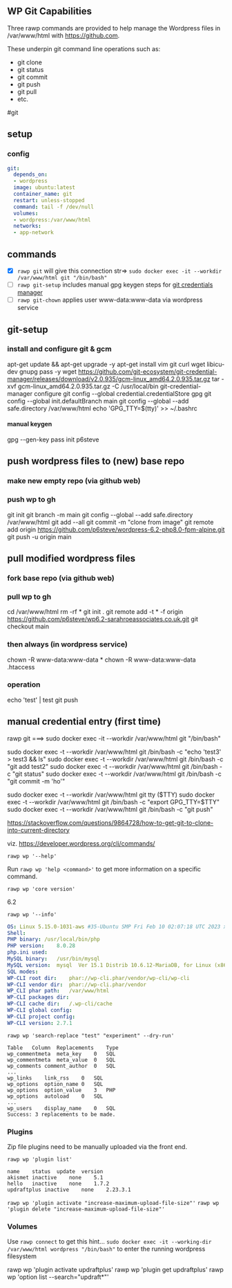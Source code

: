 ## WP Git Capabilities

Three rawp commands are provided to help manage the Wordpress files in /var/www/html with https://github.com. 

These underpin git command line operations such as:
- git clone
- git status
- git commit
- git push
- git pull
- etc.

#git
## setup
### config
```yaml
git:
  depends_on:
  - wordpress
  image: ubuntu:latest
  container_name: git
  restart: unless-stopped
  command: tail -f /dev/null
  volumes:
  - wordpress:/var/www/html
  networks:
  - app-network
```

## commands
- [x] ```rawp git``` will give this connection str=> ```sudo docker exec -it --workdir /var/www/html git "/bin/bash"```
- [ ] ```rawp git-setup``` includes manual gpg keygen steps for [git credentials manager](https://docs.github.com/en/get-started/getting-started-with-git/caching-your-github-credentials-in-git)
- [ ] ```rawp git-chown``` applies user www-data:www-data via wordpress service

## git-setup

### install and configure git & gcm
apt-get update && apt-get upgrade -y
apt-get install vim git curl wget libicu-dev gnupg pass -y
wget https://github.com/git-ecosystem/git-credential-manager/releases/download/v2.0.935/gcm-linux_amd64.2.0.935.tar.gz
tar -xvf gcm-linux_amd64.2.0.935.tar.gz -C /usr/local/bin
git-credential-manager configure
git config --global credential.credentialStore gpg
git config --global init.defaultBranch main
git config --global --add safe.directory /var/www/html
echo 'GPG_TTY=$(tty)' >> ~/.bashrc

#### manual keygen
gpg --gen-key
pass init p6steve


## push wordpress files to (new) base repo

### make new empty repo (via github web)

### push wp to gh
git init
git branch -m main
git config --global --add safe.directory /var/www/html
git add --all
git commit -m "clone from image"
git remote add origin https://github.com/p6steve/wordpress-6.2-php8.0-fpm-alpine.git
git push -u origin main

## pull modified wordpress files

### fork base repo (via github web)

### pull wp to gh
cd /var/www/html
rm -rf *
git init .
git remote add -t \* -f origin https://github.com/p6steve/wp6.2-sarahroeassociates.co.uk.git
git checkout main

### then always (in wordpress service)
chown -R www-data:www-data *
chown -R www-data:www-data .htaccess


### operation
echo 'test' | test
git push
## manual credential entry (first time)


rawp git ===> sudo docker exec -it --workdir /var/www/html git "/bin/bash"



sudo docker exec -t --workdir /var/www/html git /bin/bash -c "echo 'test3' > test3 && ls"
sudo docker exec -t --workdir /var/www/html git /bin/bash -c "git add test2"
sudo docker exec -t --workdir /var/www/html git /bin/bash -c "git status"
sudo docker exec -t --workdir /var/www/html git /bin/bash -c "git commit -m 'ho'"

sudo docker exec -t --workdir /var/www/html git tty   ($TTY)
sudo docker exec -t --workdir /var/www/html git /bin/bash -c "export GPG_TTY=$TTY"
sudo docker exec -t --workdir /var/www/html git /bin/bash -c "git push"


https://stackoverflow.com/questions/9864728/how-to-get-git-to-clone-into-current-directory







viz. https://developer.wordpress.org/cli/commands/

```rawp wp '--help'```

Run ```rawp wp 'help <command>'``` to get more information on a specific command.

```rawp wp 'core version'```

6.2

```rawp wp '--info'```

```yaml
OS:	Linux 5.15.0-1031-aws #35-Ubuntu SMP Fri Feb 10 02:07:18 UTC 2023 x86_64
Shell:	
PHP binary:	/usr/local/bin/php
PHP version:	8.0.28
php.ini used:	
MySQL binary:	/usr/bin/mysql
MySQL version:	mysql  Ver 15.1 Distrib 10.6.12-MariaDB, for Linux (x86_64) using readline 5.1
SQL modes:	
WP-CLI root dir:	phar://wp-cli.phar/vendor/wp-cli/wp-cli
WP-CLI vendor dir:	phar://wp-cli.phar/vendor
WP_CLI phar path:	/var/www/html
WP-CLI packages dir:	
WP-CLI cache dir:	/.wp-cli/cache
WP-CLI global config:	
WP-CLI project config:	
WP-CLI version:	2.7.1
```

```rawp wp 'search-replace "test" "experiment" --dry-run'```

```text
Table	Column	Replacements	Type
wp_commentmeta	meta_key	0	SQL
wp_commentmeta	meta_value	0	SQL
wp_comments	comment_author	0	SQL
...
wp_links	link_rss	0	SQL
wp_options	option_name	0	SQL
wp_options	option_value	3	PHP
wp_options	autoload	0	SQL
...
wp_users	display_name	0	SQL
Success: 3 replacements to be made.
```



### Plugins

Zip file plugins need to be manually uploaded via the front end.

```rawp wp 'plugin list'```

```text
name	status	update	version
akismet	inactive	none	5.1
hello	inactive	none	1.7.2
updraftplus	inactive	none	2.23.3.1
```
```rawp wp 'plugin activate "increase-maximum-upload-file-size"'```
```rawp wp 'plugin delete "increase-maximum-upload-file-size"'```

### Volumes

Use ```rawp connect``` to get this hint... ```sudo docker exec -it --working-dir /var/www/html wordpress "/bin/bash"``` to enter the running wordpress filesystem

rawp wp 'plugin activate updraftplus'
rawp wp 'plugin get updraftplus'
rawp wp 'option list --search="updraft*"'
